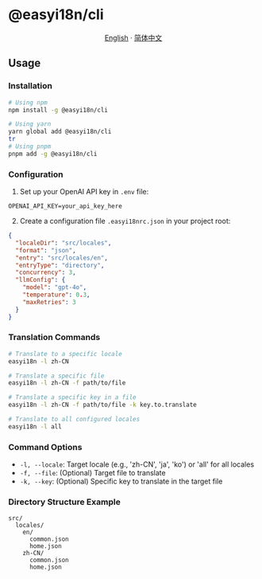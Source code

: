 # @easyi18n/cli

<p align="center">
  <a href="./README.md"><u>English</u></a>
  ·
  <a href="./README_CN.md"><u>简体中文</u></a>
</p>

## Usage

### Installation

```bash
# Using npm
npm install -g @easyi18n/cli

# Using yarn
yarn global add @easyi18n/cli
tr
# Using pnpm
pnpm add -g @easyi18n/cli
```

### Configuration

1. Set up your OpenAI API key in `.env` file:

```env
OPENAI_API_KEY=your_api_key_here
```

2. Create a configuration file `.easyi18nrc.json` in your project root:

```json
{
  "localeDir": "src/locales",
  "format": "json",
  "entry": "src/locales/en",
  "entryType": "directory",
  "concurrency": 3,
  "llmConfig": {
    "model": "gpt-4o",
    "temperature": 0.3,
    "maxRetries": 3
  }
}
```

### Translation Commands

```bash
# Translate to a specific locale
easyi18n -l zh-CN

# Translate a specific file
easyi18n -l zh-CN -f path/to/file

# Translate a specific key in a file
easyi18n -l zh-CN -f path/to/file -k key.to.translate

# Translate to all configured locales
easyi18n -l all
```

### Command Options

- `-l, --locale`: Target locale (e.g., 'zh-CN', 'ja', 'ko') or 'all' for all locales
- `-f, --file`: (Optional) Target file to translate
- `-k, --key`: (Optional) Specific key to translate in the target file

### Directory Structure Example

```
src/
  locales/
    en/
      common.json
      home.json
    zh-CN/
      common.json
      home.json
```
